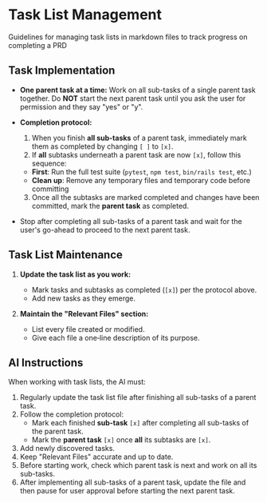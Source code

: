 # Task List Management

Guidelines for managing task lists in markdown files to track progress on completing a PRD

## Task Implementation
- **One parent task at a time:** Work on all sub-tasks of a single parent task together. Do **NOT** start the next parent task until you ask the user for permission and they say "yes" or "y".
- **Completion protocol:**  
  1. When you finish **all sub-tasks** of a parent task, immediately mark them as completed by changing `[ ]` to `[x]`.
  2. If **all** subtasks underneath a parent task are now `[x]`, follow this sequence:
    - **First**: Run the full test suite (`pytest`, `npm test`, `bin/rails test`, etc.)
    - **Clean up**: Remove any temporary files and temporary code before committing

  3. Once all the subtasks are marked completed and changes have been committed, mark the **parent task** as completed.
- Stop after completing all sub-tasks of a parent task and wait for the user's go-ahead to proceed to the next parent task.

## Task List Maintenance

1. **Update the task list as you work:**
   - Mark tasks and subtasks as completed (`[x]`) per the protocol above.
   - Add new tasks as they emerge.

2. **Maintain the "Relevant Files" section:**
   - List every file created or modified.
   - Give each file a one‑line description of its purpose.

## AI Instructions

When working with task lists, the AI must:

1. Regularly update the task list file after finishing all sub-tasks of a parent task.
2. Follow the completion protocol:
   - Mark each finished **sub-task** `[x]` after completing all sub-tasks of the parent task.
   - Mark the **parent task** `[x]` once **all** its subtasks are `[x]`.
3. Add newly discovered tasks.
4. Keep "Relevant Files" accurate and up to date.
5. Before starting work, check which parent task is next and work on all its sub-tasks.
6. After implementing all sub-tasks of a parent task, update the file and then pause for user approval before starting the next parent task.


